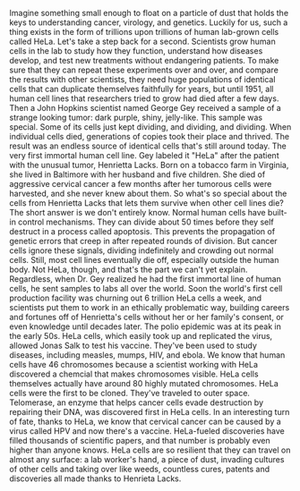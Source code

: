 Imagine something small enough to float on a particle of dust that holds the keys to understanding cancer, virology, and genetics. Luckily for us, such a thing exists in the form  of trillions upon trillions of human lab-grown cells called HeLa. Let's take a step back for a second. Scientists grow human cells in the lab to study how they function, understand how diseases develop, and test new treatments without endangering patients. To make sure that they can repeat these experiments over and over, and compare the results  with other scientists, they need huge populations  of identical cells that can duplicate themselves  faithfully for years, but until 1951, all human cell lines that researchers tried to grow had died after a few days. Then a John Hopkins scientist named George Gey received a sample of  a strange looking tumor: dark purple, shiny, jelly-like. This sample was special. Some of its cells just kept dividing, and dividing, and dividing. When individual cells died, generations of copies took their place and thrived. The result was an endless source of identical cells that's still around today. The very first immortal human cell line. Gey labeled it "HeLa" after the patient with the unusual tumor, Henrietta Lacks. Born on a tobacco farm in Virginia, she lived in Baltimore with her husband and five children. She died of aggressive cervical cancer a few months after her tumorous cells were harvested, and she never knew about them. So what's so special about the cells from Henrietta Lacks that lets them survive when other cell lines die? The short answer is we don't entirely know. Normal human cells have built-in control mechanisms. They can divide about 50 times before they self destruct in a process called apoptosis. This prevents the propagation of genetic errors that creep in after  repeated rounds of division. But cancer cells ignore these signals, dividing indefinitely and crowding out normal cells. Still, most cell lines eventually die off, especially outside the human body. Not HeLa, though, and that's the part we can't yet explain. Regardless, when Dr. Gey realized he had the first immortal line of human cells, he sent samples  to labs all over the world. Soon the world's first  cell production facility was churning out  6 trillion HeLa cells a week, and scientists put them to work in an ethically problematic way, building careers and fortunes off of Henrietta's cells without her or her family's consent, or even knowledge until decades later. The polio epidemic was at its peak in the early 50s. HeLa cells, which easily took up and replicated the virus, allowed Jonas Salk to test his vaccine. They've been used to study diseases, including measles, mumps, HIV, and ebola. We know that human  cells have 46 chromosomes because a scientist working with HeLa discovered a chemcial that makes chromosomes visible. HeLa cells themselves actually have around 80 highly mutated chromosomes. HeLa cells were the first to be cloned. They've traveled to outer space. Telomerase, an enzyme that helps cancer cells evade destruction by repairing their DNA, was discovered first in HeLa cells. In an interesting turn of fate, thanks to HeLa, we know that cervical cancer can be caused by a virus called HPV and now there's a vaccine. HeLa-fueled discoveries have filled thousands of scientific papers, and that number is probably even higher than anyone knows. HeLa cells are so resilient that they  can travel on almost any surface: a lab worker's hand, a piece of dust, invading cultures of other cells  and taking over like weeds, countless cures, patents and discoveries all made thanks to Henrieta Lacks. 